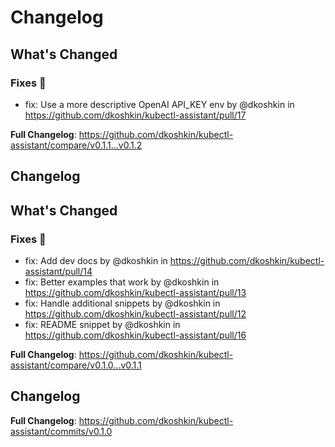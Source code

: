 # Changelog

<!-- Release notes generated using configuration in .github/release.yaml at main -->

## What's Changed
### Fixes 🔧
* fix: Use a more descriptive OpenAI API_KEY env by @dkoshkin in https://github.com/dkoshkin/kubectl-assistant/pull/17


**Full Changelog**: https://github.com/dkoshkin/kubectl-assistant/compare/v0.1.1...v0.1.2

## Changelog

<!-- Release notes generated using configuration in .github/release.yaml at main -->

## What's Changed
### Fixes 🔧
* fix: Add dev docs by @dkoshkin in https://github.com/dkoshkin/kubectl-assistant/pull/14
* fix: Better examples that work by @dkoshkin in https://github.com/dkoshkin/kubectl-assistant/pull/13
* fix: Handle additional snippets by @dkoshkin in https://github.com/dkoshkin/kubectl-assistant/pull/12
* fix: README snippet by @dkoshkin in https://github.com/dkoshkin/kubectl-assistant/pull/16


**Full Changelog**: https://github.com/dkoshkin/kubectl-assistant/compare/v0.1.0...v0.1.1

## Changelog

<!-- Release notes generated using configuration in .github/release.yaml at main -->



**Full Changelog**: https://github.com/dkoshkin/kubectl-assistant/commits/v0.1.0
